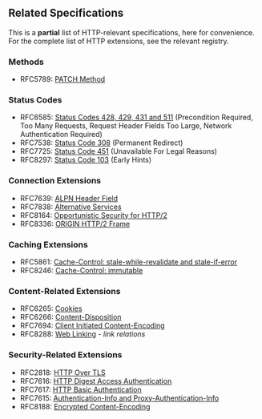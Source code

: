 
## Related Specifications

This is a **partial** list of HTTP-relevant specifications, here for convenience. For the complete
list of HTTP extensions, see the relevant registry.


### Methods 

* RFC5789: [PATCH Method](/specs/rfc5789.html)

### Status Codes

* RFC6585: [Status Codes 428, 429, 431 and 511](/specs/rfc6585.html) (Precondition Required, Too Many Requests, Request Header Fields Too Large, Network Authentication Required)
* RFC7538: [Status Code 308](/specs/rfc7538.html) (Permanent Redirect)
* RFC7725: [Status Code 451](/specs/rfc7725.html) (Unavailable For Legal Reasons)
* RFC8297: [Status Code 103](/specs/rfc8297.html) (Early Hints)

### Connection Extensions

* RFC7639: [ALPN Header Field](/specs/rfc7639.html)
* RFC7838: [Alternative Services](/specs/rfc7838.html)
* RFC8164: [Opportunistic Security for HTTP/2](/specs/rfc8164.html)
* RFC8336: [ORIGIN HTTP/2 Frame](/specs/rfc8336.html)

### Caching Extensions

* RFC5861: [Cache-Control: stale-while-revalidate and stale-if-error](/specs/rfc5861.html)
* RFC8246: [Cache-Control: immutable](/specs/rfc8246.html)

### Content-Related Extensions

* RFC6265: [Cookies](/specs/rfc6265.html)
* RFC6266: [Content-Disposition](/specs/rfc6266.html)
* RFC7694: [Client Initiated Content-Encoding](/specs/rfc7694.html)
* RFC8288: [Web Linking](/specs/rfc8288.html) - *link relations*

### Security-Related Extensions

* RFC2818: [HTTP Over TLS](/specs/rfc2818.html)
* RFC7616: [HTTP Digest Access Authentication](/specs/rfc7616.html)
* RFC7617: [HTTP Basic Authentication](/specs/rfc7617.html)
* RFC7615: [Authentication-Info and Proxy-Authentication-Info](/specs/rfc7615.html)
* RFC8188: [Encrypted Content-Encoding](/specs/rfc8188.html)